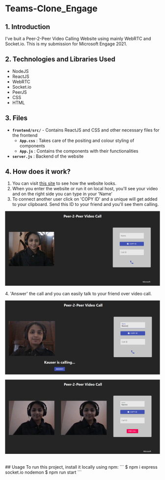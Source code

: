 # Teams-Clone_Engage

## 1. Introduction

I've buit a Peer-2-Peer Video Calling Website using mainly WebRTC and Socket.io. 
This is my submission for Microsoft Engage 2021.

## 2. Technologies and Libraries Used

* NodeJS
* ReactJS
* WebRTC
* Socket.io
* PeerJS
* CSS
* HTML

## 3. Files
* **`frontend/src/`** - Contains ReactJS and CSS and other necessary files for the frontend
   * **`App.css`** : Takes care of the positing and colour styling of components
   * **`App.js`** : Contains the components with their functionalities
* **`server.js`** : Backend of the website

## 4. How does it work?
1. You can visit [this site](https://nazee-clone.netlify.app/) to see how the website looks.
2. When you enter the website or run it on local host, you'll see your video and on the right side you can type in your 'Name'
3. To connect another user click on 'COPY ID' and a unique will get added to your clipboard. Send this ID to your friend and you'll see them calling.
<p>
<img src="https://github.com/narmin24/Teams-Clone_Engage/blob/main/website.png"> 
 </p> 
4. 'Answer' the call and you can easily talk to your friend over video call.
<p>
<img src="https://github.com/narmin24/Teams-Clone_Engage/blob/main/calling.png"> 
 </p> 
 <p>
<img src="https://github.com/narmin24/Teams-Clone_Engage/blob/main/Call_connected.png"> 
 </p> 
<br />
## Usage
To run this project, install it locally using npm:
```
$ npm i express socket.io nodemon
$ npm run start
```
